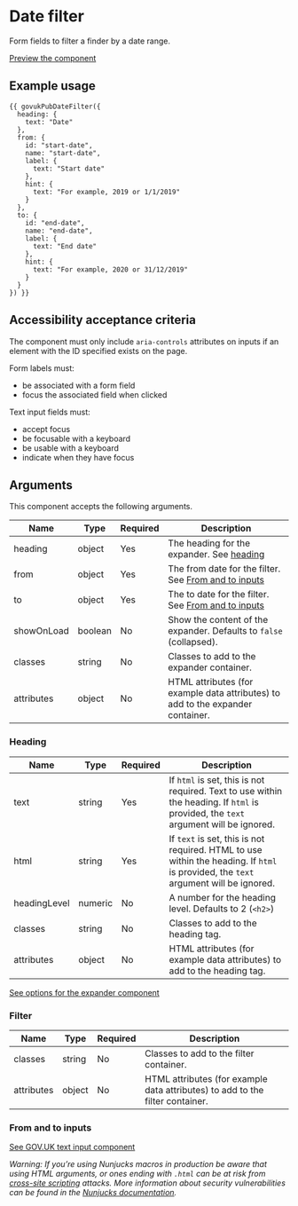 # Date filter

Form fields to filter a finder by a date range.

[Preview the component](https://govuk-publishing-frontend.herokuapp.com/components/date-filter/)

## Example usage

```
{{ govukPubDateFilter({
  heading: {
    text: "Date"
  },
  from: {
    id: "start-date",
    name: "start-date",
    label: {
      text: "Start date"
    },
    hint: {
      text: "For example, 2019 or 1/1/2019"
    }
  },
  to: {
    id: "end-date",
    name: "end-date",
    label: {
      text: "End date"
    },
    hint: {
      text: "For example, 2020 or 31/12/2019"
    }
  }
}) }}
```

## Accessibility acceptance criteria

The component must only include `aria-controls` attributes on inputs if an element with the ID specified exists on the page.

Form labels must:

- be associated with a form field
- focus the associated field when clicked

Text input fields must:

- accept focus
- be focusable with a keyboard
- be usable with a keyboard
- indicate when they have focus

## Arguments

This component accepts the following arguments.

|Name|Type|Required|Description|
|---|---|---|---|
|heading|object|Yes|The heading for the expander. See [heading](#heading)|
|from|object|Yes|The from date for the filter. See [From and to inputs](#from-and-to-inputs)|
|to|object|Yes|The to date for the filter. See [From and to inputs](#from-and-to-inputs)|
|showOnLoad|boolean|No|Show the content of the expander. Defaults to `false` (collapsed).|
|classes|string|No|Classes to add to the expander container.|
|attributes|object|No|HTML attributes (for example data attributes) to add to the expander container.|

### Heading

|Name|Type|Required|Description|
|---|---|---|---|
|text|string|Yes|If `html` is set, this is not required. Text to use within the heading. If `html` is provided, the `text` argument will be ignored.|
|html|string|Yes|If `text` is set, this is not required. HTML to use within the heading. If `html` is provided, the `text` argument will be ignored.|
|headingLevel|numeric|No|A number for the heading level. Defaults to 2 (`<h2>`)|
|classes|string|No|Classes to add to the heading tag.|
|attributes|object|No|HTML attributes (for example data attributes) to add to the heading tag.|

[See options for the expander component](https://govuk-publishing-frontend.herokuapp.com/components/expander/)

### Filter

|Name|Type|Required|Description|
|---|---|---|---|
|classes|string|No|Classes to add to the filter container.|
|attributes|object|No|HTML attributes (for example data attributes) to add to the filter container.|

### From and to inputs

[See GOV.UK text input component](https://design-system.service.gov.uk/components/text-input/)


*Warning: If you’re using Nunjucks macros in production be aware that using HTML arguments, or ones ending with `.html` can be at risk from [cross-site scripting](https://en.wikipedia.org/wiki/Cross-site_scripting) attacks. More information about security vulnerabilities can be found in the [Nunjucks documentation](https://mozilla.github.io/nunjucks/api.html#user-defined-templates-warning).*

